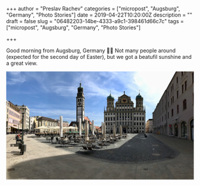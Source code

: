 +++
author = "Preslav Rachev"
categories = ["micropost", "Augsburg", "Germany",  "Photo Stories"]
date = 2019-04-22T10:20:00Z
description = ""
draft = false
slug = "06482203-14be-4333-a9c1-398461d66c7c"
tags = ["micropost", "Augsburg", "Germany", "Photo Stories"]

+++

Good morning from Augsburg, Germany 👋🏼 Not many people around (expected for the second day of Easter), but we got a beatufil sunshine and a great view.

![](/images/2019/april/augsburg.jpg)



